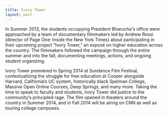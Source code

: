 ```yaml
---
title: Ivory Tower
layout: post
---
```

In Summer 2013, the students occupying President Bharucha's office were approached by a team of documentary filmmakers led by Andrew Rossi (director of Page One: Inside the New York Times) about participating in their upcoming project “Ivory Tower,” an exposé on higher education across the country. The filmmakers followed the campaign through the entire summer and into the fall, documenting meetings, actions, and ongoing student organizing.

Ivory Tower premiered in Spring 2014 at Sundance Film Festival, contextualizing the struggle for free education at Cooper alongside Harvard, California’s UC system, historically black Spelman College, Massive Open Online Courses, Deep Springs, and many more. Taking the time to speak to faculty and students, Ivory Tower did justice to the community’s principled rage. The film opened in theaters around the country in Summer 2014, and in Fall 2014 will be airing on CNN as well as touring college campuses.